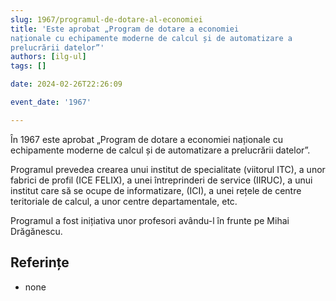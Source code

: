 ```yaml
---
slug: 1967/programul-de-dotare-al-economiei
title: 'Este aprobat „Program de dotare a economiei
naționale cu echipamente moderne de calcul și de automatizare a
prelucrării datelor”'
authors: [ilg-ul]
tags: []

date: 2024-02-26T22:26:09

event_date: '1967'

---
```


În 1967 este aprobat „Program de dotare a economiei
naționale cu echipamente moderne de calcul și de automatizare a
prelucrării datelor”.

<!-- truncate -->

Programul prevedea crearea unui institut de
specialitate (viitorul ITC), a unor fabrici de profil (ICE FELIX), a unei întreprinderi de service (IIRUC), a unui
institut care să se ocupe de informatizare, (ICI), a unei rețele
de centre teritoriale de calcul, a unor centre departamentale, etc.

Programul a fost inițiativa unor profesori avându-l în frunte pe Mihai Drăgănescu.

## Referințe

- none
